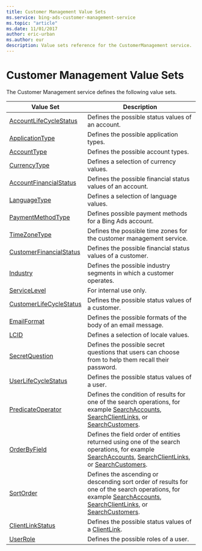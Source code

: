 ```yaml
---
title: Customer Management Value Sets
ms.service: bing-ads-customer-management-service
ms.topic: "article"
ms.date: 11/01/2017
author: eric-urban
ms.author: eur
description: Value sets reference for the CustomerManagement service.
---
```

# Customer Management Value Sets
The Customer Management service defines the following value sets.

|Value Set|Description|
|---|---|
|[AccountLifeCycleStatus](accountlifecyclestatus.md)|Defines the possible status values of an account.|
|[ApplicationType](applicationtype.md)|Defines the possible application types.|
|[AccountType](accounttype.md)|Defines the possible account types.|
|[CurrencyType](currencytype.md)|Defines a selection of currency values.|
|[AccountFinancialStatus](accountfinancialstatus.md)|Defines the possible financial status values of an account.|
|[LanguageType](languagetype.md)|Defines a selection of language values.|
|[PaymentMethodType](paymentmethodtype.md)|Defines possible payment methods for a Bing Ads account.|
|[TimeZoneType](timezonetype.md)|Defines the possible time zones for the customer management service.|
|[CustomerFinancialStatus](customerfinancialstatus.md)|Defines the possible financial status values of a customer.|
|[Industry](industry.md)|Defines the possible industry segments in which a customer operates.|
|[ServiceLevel](servicelevel.md)|For internal use only.|
|[CustomerLifeCycleStatus](customerlifecyclestatus.md)|Defines the possible status values of a customer.|
|[EmailFormat](emailformat.md)|Defines the possible formats of the body of an email message.|
|[LCID](lcid.md)|Defines a selection of locale values.|
|[SecretQuestion](secretquestion.md)|Defines the possible secret questions that users can choose from to help them recall their password.|
|[UserLifeCycleStatus](userlifecyclestatus.md)|Defines the possible status values of a user.|
|[PredicateOperator](predicateoperator.md)|Defines the condition of results for one of the search operations, for example [SearchAccounts](../customer-management-service/searchaccounts.md), [SearchClientLinks](../customer-management-service/searchclientlinks.md), or [SearchCustomers](../customer-management-service/searchcustomers.md).|
|[OrderByField](orderbyfield.md)|Defines the field order of entities returned using one of the search operations, for example [SearchAccounts](../customer-management-service/searchaccounts.md), [SearchClientLinks](../customer-management-service/searchclientlinks.md), or [SearchCustomers](../customer-management-service/searchcustomers.md).|
|[SortOrder](sortorder.md)|Defines the ascending or descending sort order of results for one of the search operations, for example [SearchAccounts](../customer-management-service/searchaccounts.md), [SearchClientLinks](../customer-management-service/searchclientlinks.md), or [SearchCustomers](../customer-management-service/searchcustomers.md).|
|[ClientLinkStatus](clientlinkstatus.md)|Defines the possible status values of a [ClientLink](../customer-management-service/clientlink.md).|
|[UserRole](userrole.md)|Defines the possible roles of a user.|
